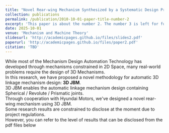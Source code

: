 ```yaml
---
title: "Novel Rear-wing Mechanism Synthesized by a Systematic Design Process Employing Topology Optimization"
collection: publications
permalink: /publication/2010-10-01-paper-title-number-2
excerpt: 'This paper is about the number 2. The number 3 is left for future work.'
date: 2025-10-01
venue: 'Mechanism and Machine Theory'
slidesurl: 'http://academicpages.github.io/files/slides2.pdf'
paperurl: 'http://academicpages.github.io/files/paper2.pdf'
citation: 'TBD'
---
```


While most of the Mechanism Design Automation Technology has developed through mechanisms constrained in 2D Space, many real-world problems require the design of 3D Mechanisms.  
In this research, we have proposed a novel methodology for automatic 3D linkage mechanism design: **3D JBM**.  
3D JBM enables the automatic linkage mechanism design containing Spherical / Revolute / Prismatic joints.  
Through cooperation with Hyundai Motors, we've designed a novel rear-wing mechanism using 3D JBM.  
Some research results are constrained to disclose at the moment due to project regulations.  
However, you can refer to the level of results that can be disclosed from the pdf files below
